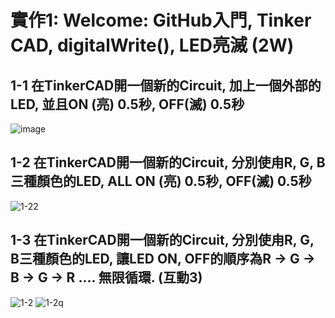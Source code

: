 # 實作1: Welcome: GitHub入門, Tinker CAD, digitalWrite(), LED亮滅 (2W) 

## 1-1 在TinkerCAD開一個新的Circuit, 加上一個外部的LED, 並且ON (亮) 0.5秒, OFF(滅) 0.5秒

![image](https://github.com/gilbert123456789/ES-Fall-2023/assets/144580521/12fc1d9d-63ab-499b-a139-5b4b3675a65c)

## 1-2 在TinkerCAD開一個新的Circuit, 分別使甪R, G, B三種顏色的LED, ALL ON (亮) 0.5秒, OFF(滅) 0.5秒

![1-22](https://github.com/gilbert123456789/ES-Fall-2023/assets/144580521/2399e94b-877b-4bd3-ae3e-6700e64bb30b)

## 1-3 在TinkerCAD開一個新的Circuit, 分別使甪R, G, B三種顏色的LED, 讓LED ON, OFF的順序為R → G → B → G → R .... 無限循環. (互動3)

![1-2](https://github.com/gilbert123456789/ES-Fall-2023/assets/144580521/1ec66011-a37a-4f14-990e-40ca14a1f0ab)
![1-2q](https://github.com/gilbert123456789/ES-Fall-2023/assets/144580521/198f4c70-6a84-44b0-b9ef-81b057226145)
